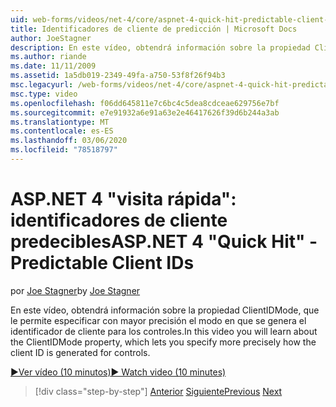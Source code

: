```yaml
---
uid: web-forms/videos/net-4/core/aspnet-4-quick-hit-predictable-client-ids
title: Identificadores de cliente de predicción | Microsoft Docs
author: JoeStagner
description: En este vídeo, obtendrá información sobre la propiedad ClientIDMode, que le permite especificar con mayor precisión el modo en que se genera el identificador de cliente para los controles.
ms.author: riande
ms.date: 11/11/2009
ms.assetid: 1a5db019-2349-49fa-a750-53f8f26f94b3
msc.legacyurl: /web-forms/videos/net-4/core/aspnet-4-quick-hit-predictable-client-ids
msc.type: video
ms.openlocfilehash: f06dd645811e7c6bc4c5dea8cdceae629756e7bf
ms.sourcegitcommit: e7e91932a6e91a63e2e46417626f39d6b244a3ab
ms.translationtype: MT
ms.contentlocale: es-ES
ms.lasthandoff: 03/06/2020
ms.locfileid: "78518797"
---
```

# <a name="aspnet-4-quick-hit---predictable-client-ids"></a><span data-ttu-id="2304e-103">ASP.NET 4 "visita rápida": identificadores de cliente predecibles</span><span class="sxs-lookup"><span data-stu-id="2304e-103">ASP.NET 4 "Quick Hit" - Predictable Client IDs</span></span>

<span data-ttu-id="2304e-104">por [Joe Stagner](https://github.com/JoeStagner)</span><span class="sxs-lookup"><span data-stu-id="2304e-104">by [Joe Stagner](https://github.com/JoeStagner)</span></span>

<span data-ttu-id="2304e-105">En este vídeo, obtendrá información sobre la propiedad ClientIDMode, que le permite especificar con mayor precisión el modo en que se genera el identificador de cliente para los controles.</span><span class="sxs-lookup"><span data-stu-id="2304e-105">In this video you will learn about the ClientIDMode property, which lets you specify more precisely how the client ID is generated for controls.</span></span> 

[<span data-ttu-id="2304e-106">&#9654;Ver vídeo (10 minutos)</span><span class="sxs-lookup"><span data-stu-id="2304e-106">&#9654; Watch video (10 minutes)</span></span>](https://channel9.msdn.com/Blogs/ASP-NET-Site-Videos/aspnet-4-quick-hit-predictable-client-ids)

> [!div class="step-by-step"]
> <span data-ttu-id="2304e-107">[Anterior](aspnet-4-quick-hit-clean-webconfig-files.md)
> [Siguiente](aspnet-4-quick-hit-the-htmlencoder-utility-method.md)</span><span class="sxs-lookup"><span data-stu-id="2304e-107">[Previous](aspnet-4-quick-hit-clean-webconfig-files.md)
[Next](aspnet-4-quick-hit-the-htmlencoder-utility-method.md)</span></span>
